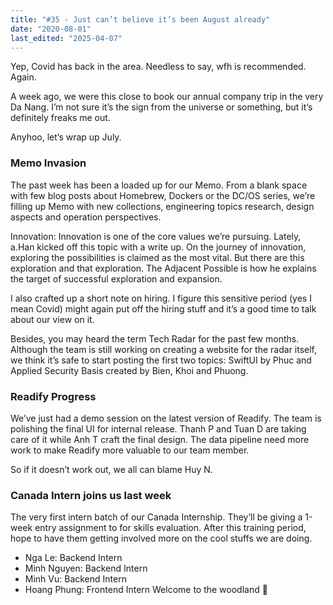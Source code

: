 ```yaml
---
title: "#35 - Just can’t believe it’s been August already"
date: "2020-08-01"
last_edited: "2025-04-07"
---
```

Yep, Covid has back in the area. Needless to say, wfh is recommended. Again.

A week ago, we were this close to book our annual company trip in the very Da Nang. I’m not sure it’s the sign from the universe or something, but it’s definitely freaks me out.

Anyhoo, let’s wrap up July.

### Memo Invasion

The past week has been a loaded up for our Memo. From a blank space with few blog posts about Homebrew, Dockers or the DC/OS series, we’re filling up Memo with new collections, engineering topics research, design aspects and operation perspectives.

Innovation: Innovation is one of the core values we’re pursuing. Lately, a.Han kicked off this topic with a write up. On the journey of innovation, exploring the possibilities is claimed as the most vital. But there are this exploration and that exploration. The Adjacent Possible is how he explains the target of successful exploration and expansion.

I also crafted up a short note on hiring. I figure this sensitive period (yes I mean Covid) might again put off the hiring stuff and it’s a good time to talk about our view on it.

Besides, you may heard the term Tech Radar for the past few months. Although the team is still working on creating a website for the radar itself, we think it’s safe to start posting the first two topics: SwiftUI by Phuc and Applied Security Basis created by Bien, Khoi and Phuong.

### Readify Progress

We’ve just had a demo session on the latest version of Readify. The team is polishing the final UI for internal release. Thanh P and Tuan D are taking care of it while Anh T craft the final design. The data pipeline need more work to make Readify more valuable to our team member.

So if it doesn’t work out, we all can blame Huy N.

### Canada Intern joins us last week

The very first intern batch of our Canada Internship. They’ll be giving a 1-week entry assignment to for skills evaluation. After this training period, hope to have them getting involved more on the cool stuffs we are doing.

- Nga Le: Backend Intern
- Minh Nguyen: Backend Intern
- Minh Vu: Backend Intern
- Hoang Phung: Frontend Intern
Welcome to the woodland 💪
